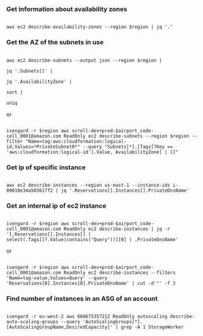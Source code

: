 ### Get information about availability zones

```

aws ec2 describe-availability-zones --region $region | jq '.'

```

  
  

### Get the AZ of the subnets in use

```

aws ec2 describe-subnets --output json --region $region |

jq '.Subnets[]' |

jq '.AvailabilityZone' |

sort |

uniq

```

or

```

isengard -r $region aws scroll-dev+prod-$airport_code-cell_0001@amazon.com ReadOnly ec2 describe-subnets --region $region --filter "Name=tag:aws:cloudformation:logical-id,Values=*PrivateSubnet0*" --query "Subnets[*].[Tags[?Key == 'aws:cloudformation:logical-id'].Value, AvailabilityZone] | []"

```

  

### Get ip of specific instance

```

aws ec2 describe-instances --region us-east-1 --instance-ids i-00018e34a583617f2 | jq '.Reservations[].Instances[].PrivateDnsName'

```

  

### Get an internal ip of ec2 instance

```

isengard -r $region aws scroll-dev+prod-$airport_code-cell_0001@amazon.com ReadOnly ec2 describe-instances | jq -r '[.Reservations[].Instances[] | select(.Tags[]?.Value|contains("Query"))][0] | .PrivateDnsName'

```

or

```

isengard -r $region aws scroll-dev+prod-$airport_code-cell_0001@amazon.com ReadOnly ec2 describe-instances --filters 'Name=tag-value,Values=Query' --query 'Reservations[0].Instances[0].PrivateDnsName' | cut -d'"' -f 2

```

  

### Find number of instances in an ASG of an account

```

isengard -r eu-west-2 aws 668675357212 ReadOnly autoscaling describe-auto-scaling-groups --query 'AutoScalingGroups[*].[AutoScalingGroupName,DesiredCapacity]' | grep -A 1 StorageWorker

```
